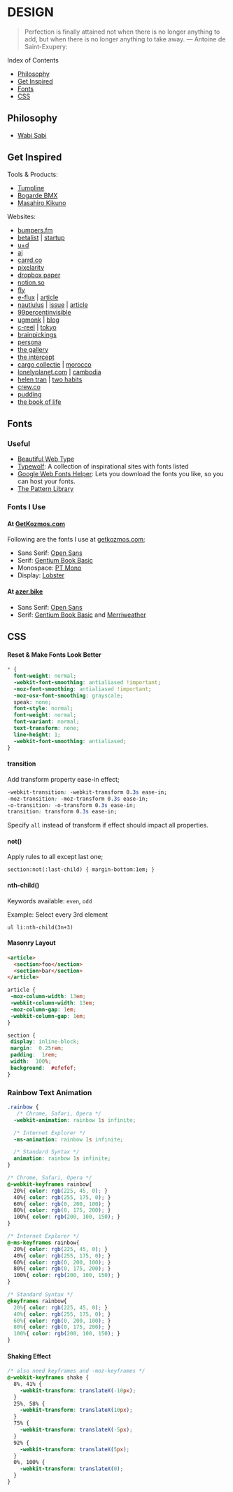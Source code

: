 # DESIGN

> Perfection is finally attained not when there is no longer anything to add, but when there is no longer anything to take away.
— Antoine de Saint-Exupery:

Index of Contents

* [Philosophy](#philosophy)
* [Get Inspired](#get-inspired)
* [Fonts](#fonts)
* [CSS](#css)

## Philosophy

* [Wabi Sabi](https://www.brainpickings.org/2010/11/11/wabi-sabi/)

## Get Inspired

Tools & Products:
* [Tumpline](https://en.wikipedia.org/wiki/Tumpline)
* [Bogarde BMX](http://www.bogarde.fr/)
* [Masahiro Kikuno](http://watchesbysjx.com/2017/05/portrait-masahiro-kikuno-japanese-watchmaker.html)

Websites:

* [bumpers.fm](https://bumpers.fm/)
* [betalist](https://betalist.com/) | [startup](https://betalist.com/startups/httpulse)
* [u+d](http://design.u.plus/)
* [aj](https://aj.lkn.io/)
* [carrd.co](https://carrd.co)
* [pixelarity](https://pixelarity.com/)
* [dropbox paper](https://www.dropbox.com/paper)
* [notion.so](https://www.notion.so/)
* [fly](https://fly.io/)
* [e-flux](http://www.e-flux.com/) | [article](http://www.e-flux.com/architecture/artificial-labor/)
* [nautiulus](https://nautil.us/) | [issue](http://nautil.us/issue/49/the-absurd) | [article](http://nautil.us/issue/49/the-absurd/chaos-makes-the-multiverse-unnecessary)
* [99percentinvisible](http://99percentinvisible.org/article/color-sphere-professors-pivotal-color-space-numbering-system/)
* [ugmonk](https://ugmonk.com/) | [blog](https://ugmonk.com/blog/)
* [c-reel](http://c-reel.com) | [tokyo](http://www.c-reel.com/tokyo/)
* [brainpickings](http://brainpickings.org/2017/05/18/beethoven-emilie-letter)
* [persona](https://persona.co/)
* [the gallery](http://thegallery.io/)
* [the intercept](https://theintercept.com/)
* [cargo collectie](http://cargocollective.com/) | [morocco](http://cargocollective.com/ninakeinrath/)
* [lonelyplanet.com](http://www.lonelyplanet.com/) | [cambodia](https://www.lonelyplanet.com/cambodia)
* [helen tran](http://helentran.com/) | [two habits](http://helentran.com/twohabits)
* [crew.co](https://crew.co/)
* [pudding](https://pudding.cool/)
* [the book of life](http://www.thebookoflife.org/)

## Fonts

### Useful

* [Beautiful Web Type](http://hellohappy.org/beautiful-web-type)
* [Typewolf](https://www.typewolf.com/): A collection of inspirational sites with fonts listed
* [Google Web Fonts Helper](http://google-webfonts-helper.herokuapp.com/fonts): Lets you download the fonts you like, so you can host your fonts.
* [The Pattern Library](http://thepatternlibrary.com)

### Fonts I Use

#### At [GetKozmos.com](https://getkozmos.com)

Following are the fonts I use at [getkozmos.com](https://getkozmos.com);

* Sans Serif: [Open Sans](https://fonts.google.com/specimen/Open+Sans)
* Serif: [Gentium Book Basic](https://fonts.google.com/specimen/Gentium+Book+Basic)
* Monospace: [PT Mono](https://fonts.google.com/specimen/PT+Mono)
* Display: [Lobster](https://fonts.google.com/specimen/Lobster)

#### At [azer.bike](http://azer.bike)

* Sans Serif: [Open Sans](https://fonts.google.com/specimen/Open+Sans)
* Serif: [Gentium Book Basic](https://fonts.google.com/specimen/Gentium+Book+Basic) and [Merriweather](https://fonts.google.com/specimen/Merriweather)

## CSS

#### Reset & Make Fonts Look Better

```css
* {
  font-weight: normal;
  -webkit-font-smoothing: antialiased !important;
  -moz-font-smoothing: antialiased !important;
  -moz-osx-font-smoothing: grayscale;
  speak: none;
  font-style: normal;
  font-weight: normal;
  font-variant: normal;
  text-transform: none;
  line-height: 1;
  -webkit-font-smoothing: antialiased;
}
```

#### transition

Add transform property ease-in effect;

```css
-webkit-transition: -webkit-transform 0.3s ease-in;
-moz-transition: -moz-transform 0.3s ease-in;
-o-transition: -o-transform 0.3s ease-in;
transition: transform 0.3s ease-in;
```

Specify `all` instead of transform if effect should impact all properties.

#### not()
Apply rules to all except last one;

```
section:not(:last-child) { margin-bottom:1em; }
```

#### nth-child()

Keywords available: `even`, `odd`

Example: Select every 3rd element
```
ul li:nth-child(3n+3)
```

#### Masonry Layout

```html
<article>
  <section>foo</section>
  <section>bar</section>
</article>
```

```css
article {
 -moz-column-width: 13em;
 -webkit-column-width: 13em;
 -moz-column-gap: 1em;
 -webkit-column-gap: 1em;
}

section {
 display: inline-block;
 margin:  0.25rem;
 padding:  1rem;
 width:  100%;
 background:  #efefef;
}
```

### Rainbow Text Animation

```css
.rainbow {
   /* Chrome, Safari, Opera */
  -webkit-animation: rainbow 1s infinite;

  /* Internet Explorer */
  -ms-animation: rainbow 1s infinite;

  /* Standard Syntax */
  animation: rainbow 1s infinite;
}

/* Chrome, Safari, Opera */
@-webkit-keyframes rainbow{
  20%{ color: rgb(225, 45, 0); }
  40%{ color: rgb(255, 175, 0); }
  60%{ color: rgb(0, 200, 100); }
  80%{ color: rgb(0, 175, 200); }
  100%{ color: rgb(200, 100, 150); }
}

/* Internet Explorer */
@-ms-keyframes rainbow{
  20%{ color: rgb(225, 45, 0); }
  40%{ color: rgb(255, 175, 0); }
  60%{ color: rgb(0, 200, 100); }
  80%{ color: rgb(0, 175, 200); }
  100%{ color: rgb(200, 100, 150); }
}

/* Standard Syntax */
@keyframes rainbow{
  20%{ color: rgb(225, 45, 0); }
  40%{ color: rgb(255, 175, 0); }
  60%{ color: rgb(0, 200, 100); }
  80%{ color: rgb(0, 175, 200); }
  100%{ color: rgb(200, 100, 150); }
}
```

#### Shaking Effect

```css
/* also need keyframes and -moz-keyframes */
@-webkit-keyframes shake {
  8%, 41% {
    -webkit-transform: translateX(-10px);
  }
  25%, 58% {
    -webkit-transform: translateX(10px);
  }
  75% {
    -webkit-transform: translateX(-5px);
  }
  92% {
    -webkit-transform: translateX(5px);
  }
  0%, 100% {
    -webkit-transform: translateX(0);
  }
}
```

